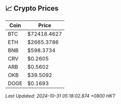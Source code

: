 ## 📈 Crypto Prices

| Coin | Price |
| ---- | ----- |
| BTC | $72418.4627 |
| ETH | $2665.3786 |
| BNB | $598.3734 |
| CRV | $0.2605 |
| ARB | $0.5602 |
| OKB | $39.5092 |
| DOGE | $0.1693 |

_Last Updated: 2024-10-31 05:18:02.874 +0800 HKT_